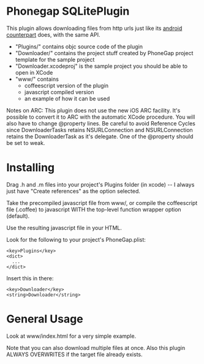 Phonegap SQLitePlugin
=====================

This plugin allows downloading files from http urls just like its [android
counterpart](https://github.com/phonegap/phonegap-plugins/tree/master/Android/Downloader) does, with the same API. 

- "Plugins/" contains objc source code of the plugin
- "Downloader/" contains the project stuff created by PhoneGap project template for the sample project
- "Downloader.xcodeproj" is the sample project you should be able to open in XCode
- "www/" contains
    - coffeescript version of the plugin
    - javascript compiled version
    - an example of how it can be used


Notes on ARC: 
This plugin does not use the new iOS ARC facility. It's possible to convert it to ARC with the automatic XCode procedure. You will also have to change @property lines. Be careful to avoid Reference Cycles since DownloaderTasks retains NSURLConnection and NSURLConnection retains the DownloaderTask as it's delegate. One of the @property should be set to weak.

Installing
==========

Drag .h and .m files into your project's Plugins folder (in xcode) -- I always
just have "Create references" as the option selected.

Take the precompiled javascript file from www/, or compile the coffeescript
file (.coffee) to javascript WITH the top-level function wrapper option (default).

Use the resulting javascript file in your HTML.

Look for the following to your project's PhoneGap.plist:

    <key>Plugins</key>
    <dict>
      ...
    </dict>

Insert this in there:

    <key>Downloader</key>
    <string>Downloader</string>

General Usage
=============

Look at www/index.html for a very simple example.

Note that you can also download multiple files at once. Also this plugin ALWAYS OVERWRITES if the target file already exists.
